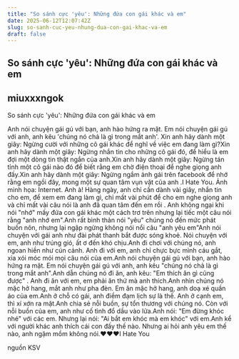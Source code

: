 ```yaml
---
title: "So sánh cực 'yêu': Những đứa con gái khác và em"
date: 2025-06-12T12:07:42Z
slug: so-sanh-cuc-yeu-nhung-dua-con-gai-khac-va-em
draft: false
---
```


## So sánh cực 'yêu': Những đứa con gái khác và em

## miuxxxngok

So sánh cực 'yêu': Những đứa con gái khác và em​

Anh nói chuyện gái gú với bạn, anh hào hứng ra mặt. Em nói chuyện gái gú với anh, anh kêu 'chúng nó chả là gì trong mắt anh'.
Xin anh hãy dành một giây: Ngừng cười với những cô gái khác để nghĩ về việc em đang làm gì?Xin anh hãy dành một giây: Ngừng nhắn tin cho những cô gái đó, để hiểu là em đợi một dòng tin thật ngắn của anh.Xin anh hãy dành một giây: Ngừng tán tỉnh một cô gái nào đó để biết rằng em chờ điện thoại để nghe giọng anh đấy.Xin anh hãy dành một giây: Ngừng ngắm ảnh gái trên facebook để nhớ rằng em ngồi đây, mong một sự quan tâm vụn vặt của anh .
​I Hate You. Ảnh minh họa: Internet.
Anh à! Hàng ngày, anh chỉ cần dành vài giây, nhắn tin cho em, để xem em đang làm gì, chỉ mất vài phút để cho em nghe giọng anh và chỉ mất vài câu nói là anh đã quan tâm đến em rồi .
Anh không ngại khi nói "nhớ" mấy đứa con gái khác một cách trơ trẽn nhưng lại tiếc một câu nói rằng "anh nhớ em".Anh rất bình thản nói "yêu" chúng nó đến mức phát buồn nôn, nhưng lại ngập ngừng không nói nổi câu "anh yêu em"Anh nói chuyện với gái anh như đài phát thanh bắt được sóng khoẻ. Nói chuyện với em, anh như trúng gió, ất ơ đến khó chịu.Anh đi chơi với chúng nó, anh ngoan hiền như cún cảnh. Anh đi với em, anh chỉ chực bực mình cáu gắt, xỉa xói móc mói mọi câu nói của em.Anh nói chuyện gái gú với bạn, anh hào hứng ra mặt. Em nói chuyện gái gú với anh, anh kêu "chúng nó chả là gì trong mắt anh".Anh dẫn chúng nó đi ăn, anh kêu: "Em thích ăn gì cũng được" . Anh đi ăn với em, em phải ăn thứ mà anh thích.Anh nhìn chúng nó mặc hở hang, mắt anh như pha đèn. Em ăn mặc hở hang, anh doạ xé quần áo của em.Anh ở chỗ có gái, anh điềm đạm lịch sự là thế. Anh ở cạnh em, thì xí xớn ra mặt.Anh chia sẻ nỗi buồn, sự tổn thương với chúng nó. Còn với nỗi buồn của em, anh như cố tình đổ dầu vào lửa.Anh nói: "Em đừng khóc nhé" với các em. Nhưng lại nói: "Ai bắt em khóc mà em khóc" với em.Anh kể với người khác anh thích cái con đấy thế nào. Nhưng ai hỏi anh yêu em thế nào, anh ngậm mồm không nói.❤❤❤I Hate You
 
nguồn KSV